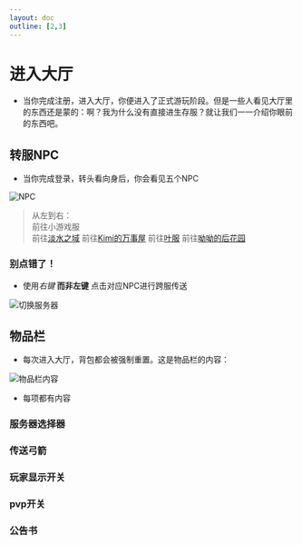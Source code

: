 ```yaml
---
layout: doc
outline: [2,3]
---
```


# 进入大厅

- 当你完成注册，进入大厅，你便进入了正式游玩阶段。但是一些人看见大厅里的东西还是蒙的：啊？我为什么没有直接进生存服？就让我们一一介绍你眼前的东西吧。

## 转服NPC

- 当你完成登录，转头看向身后，你会看见五个NPC

![NPC](https://link-et.link/res/img/guide/npc.gif)

> 从左到右：<br>
> 前往小游戏服<br>
> 前往[淡水之域](https://link-et.link/docs/water)
> 前往[Kimi的万事屋](https://link-et.link/docs/kimi)
> 前往[叶服](https://link-et.link/docs/ye)
> 前往[呦呦的后花园](https://link-et.link/docs/yoyo)

### 别点错了！

- 使用*右键* **而非左键** 点击对应NPC进行跨服传送

![切换服务器](https://link-et.link/res/img/guide/switchservernpc.gif)

## 物品栏

- 每次进入大厅，背包都会被强制重置。这是物品栏的内容：

![物品栏内容](https://link-rt.link/res/img/guide/invtab.png)

- 每项都有内容

### 服务器选择器

### 传送弓箭

### 玩家显示开关

### pvp开关

### 公告书

